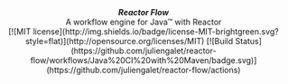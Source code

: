<div align="center">
    <b><em>Reactor Flow</em></b><br>
    A workflow engine for Java&trade; with Reactor
</div>
<div align="center">
[![MIT license](http://img.shields.io/badge/license-MIT-brightgreen.svg?style=flat)](http://opensource.org/licenses/MIT)
[![Build Status](https://github.com/juliengalet/reactor-flow/workflows/Java%20CI%20with%20Maven/badge.svg)](https://github.com/juliengalet/reactor-flow/actions)
</div>